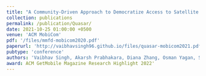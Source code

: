 ```yaml
---
title: "A Community-Driven Approach to Democratize Access to Satellite Ground Stations"
collection: publications
permalink: /publication/Quasar/
date: 2021-10-25 01:00:00 +0500
venue: 'ACM MobiCom'
pdf: '/files/mmfd-mobicom2020.pdf'
paperurl: 'http://vaibhavsingh96.github.io/files/quasar-mobicom2021.pdf'
pubtype: 'conference'
authors: 'Vaibhav Singh, Akarsh Prabhakara, Diana Zhang, Osman Yagan, Swarun Kumar'
award: ACM GetMobile Magazine Research Highlight 2022'
---
```

